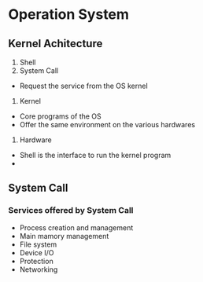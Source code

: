 # Operation System



## Kernel Achitecture

1. Shell
1. System Call
  - Request the service from the OS kernel
  
1. Kernel
  - Core programs of the OS
  - Offer the same environment on the various hardwares
1. Hardware


- Shell is the interface to run the kernel program
- 


## System Call

### Services offered by System Call
- Process creation and management
- Main mamory management
- File system
- Device I/O
- Protection
- Networking